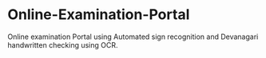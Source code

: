 # Online-Examination-Portal
Online examination Portal using Automated sign recognition and Devanagari handwritten checking using OCR.
